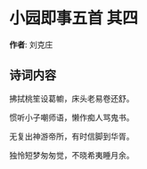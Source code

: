 # 小园即事五首  其四

**作者**: 刘克庄

## 诗词内容

拂拭桃笙设葛幮，床头老易卷还舒。

惯听小子嘲师语，懒作痴人骂鬼书。

无复出神游帝所，有时信脚到华胥。

独怜短梦匆匆觉，不晓希夷睡月余。

